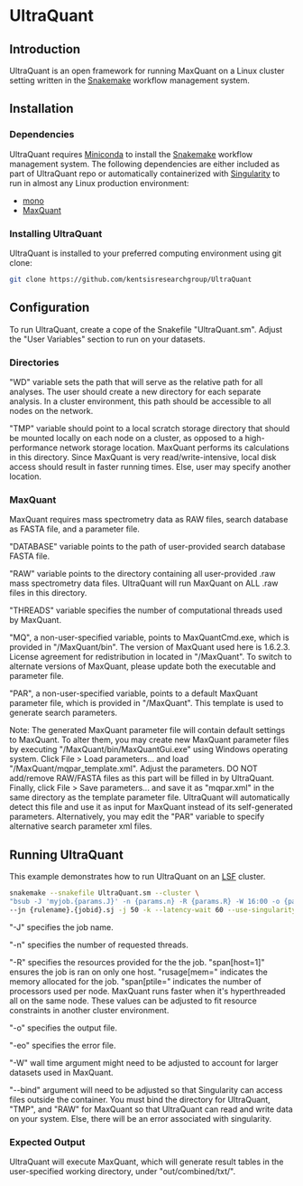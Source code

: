 # UltraQuant

## Introduction

UltraQuant is an open framework for running MaxQuant on a Linux cluster setting written in the [Snakemake](https://snakemake.readthedocs.io/en/stable/) workflow management system.

## Installation

### Dependencies

UltraQuant requires [Miniconda](https://conda.io/miniconda.html) to install the [Snakemake](https://snakemake.readthedocs.io/en/stable/) workflow management system. The following dependencies are either included as part of UltraQuant repo or automatically containerized with [Singularity](https://singularity.lbl.gov/) to run in almost any Linux production environment:

* [mono](https://www.mono-project.com/)
* [MaxQuant](http://www.coxdocs.org/doku.php?id=maxquant:start)

### Installing UltraQuant

UltraQuant is installed to your preferred computing environment using git clone:

```bash
git clone https://github.com/kentsisresearchgroup/UltraQuant
```

## Configuration

To run UltraQuant, create a cope of the Snakefile "UltraQuant.sm". Adjust the "User Variables" section to run on your datasets.

### Directories

"WD" variable sets the path that will serve as the relative path for all analyses. The user should create a new directory for each separate analysis. In a cluster environment, this path should be accessible to all nodes on the network.

"TMP" variable should point to a local scratch storage directory that should be mounted locally on each node on a cluster, as opposed to a high-performance network storage location. MaxQuant performs its calculations in this directory. Since MaxQuant is very read/write-intensive, local disk access should result in faster running times. Else, user may specify another location.

### MaxQuant

MaxQuant requires mass spectrometry data as RAW files, search database as FASTA file, and a parameter file.

"DATABASE" variable points to the path of user-provided search database FASTA file.

"RAW" variable points to the directory containing all user-provided .raw mass spectrometry data files. UltraQuant will run MaxQuant on ALL .raw files in this directory.

"THREADS" variable specifies the number of computational threads used by MaxQuant.

"MQ", a non-user-specified variable, points to MaxQuantCmd.exe, which is provided in "/MaxQuant/bin". The version of MaxQuant used here is 1.6.2.3. License agreement for redistribution in located in "/MaxQuant". To switch to alternate versions of MaxQuant, please update both the executable and parameter file. 

"PAR", a non-user-specified variable, points to a default MaxQuant parameter file, which is provided in "/MaxQuant". This template is used to generate search parameters.

Note: The generated MaxQuant parameter file will contain default settings to MaxQuant. To alter them, you may create new MaxQuant parameter files by executing "/MaxQuant/bin/MaxQuantGui.exe" using Windows operating system. Click File > Load parameters... and load "/MaxQuant/mqpar_template.xml". Adjust the parameters. DO NOT add/remove RAW/FASTA files as this part will be filled in by UltraQuant. Finally, click File > Save parameters... and save it as "mqpar.xml" in the same directory as the template parameter file. UltraQuant will automatically detect this file and use it as input for MaxQuant instead of its self-generated parameters. Alternatively, you may edit the "PAR" variable to specify alternative search parameter xml files. 

## Running UltraQuant

This example demonstrates how to run UltraQuant on an [LSF](https://www.ibm.com/support/knowledgecenter/en/SSETD4/product_welcome_platform_lsf.html) cluster.

```bash
snakemake --snakefile UltraQuant.sm --cluster \
"bsub -J 'myjob.{params.J}' -n {params.n} -R {params.R} -W 16:00 -o {params.o} -eo {params.eo}" \
--jn {rulename}.{jobid}.sj -j 50 -k --latency-wait 60 --use-singularity --singularity-args "--bind /data:/data,/lila:/lila,/scratch:/scratch" --ri
```

"-J" specifies the job name.

"-n" specifies the number of requested threads.

"-R" specifies the resources provided for the the job. "span[host=1]" ensures the job is ran on only one host. "rusage[mem=" indicates the memory allocated for the job. "span[ptile=" indicates the number of processors used per node. MaxQuant runs faster when it's hyperthreaded all on the same node. These values can be adjusted to fit resource constraints in another cluster environment.

"-o" specifies the output file.

"-eo" specifies the error file.

"-W" wall time argument might need to be adjusted to account for larger datasets used in MaxQuant.

"--bind" argument will need to be adjusted so that Singularity can access files outside the container. You must bind the directory for UltraQuant, "TMP", and "RAW" for MaxQuant so that UltraQuant can read and write data on your system. Else, there will be an error associated with singularity.

### Expected Output

UltraQuant will execute MaxQuant, which will generate result tables in the user-specified working directory, under "out/combined/txt/".